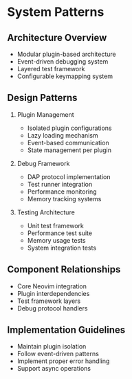 # System Patterns

## Architecture Overview
- Modular plugin-based architecture
- Event-driven debugging system
- Layered test framework
- Configurable keymapping system

## Design Patterns
1. Plugin Management
   - Isolated plugin configurations
   - Lazy loading mechanism
   - Event-based communication
   - State management per plugin

2. Debug Framework
   - DAP protocol implementation
   - Test runner integration
   - Performance monitoring
   - Memory tracking systems

3. Testing Architecture
   - Unit test framework
   - Performance test suite
   - Memory usage tests
   - System integration tests

## Component Relationships
- Core Neovim integration
- Plugin interdependencies
- Test framework layers
- Debug protocol handlers

## Implementation Guidelines
- Maintain plugin isolation
- Follow event-driven patterns
- Implement proper error handling
- Support async operations